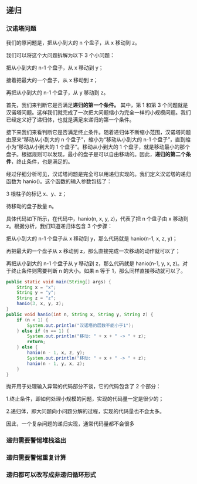 ## 递归

### 汉诺塔问题

我们的原问题是，把从小到大的 n 个盘子，从 x 移动到 z。

我们可以将这个大问题拆解为以下 3 个小问题：

把从小到大的 n-1 个盘子，从 x 移动到 y；

接着把最大的一个盘子，从 x 移动到 z；

再把从小到大的 n-1 个盘子，从 y 移动到 z。

首先，我们来判断它是否满足**递归的第一个条件。** 其中，第 1 和第 3 个问题就是汉诺塔问题。这样我们就完成了一次把大问题缩小为完全一样的小规模问题。我们已经定义好了递归体，也就是满足来递归的第一个条件。

接下来我们来看判断它是否满足终止条件。随着递归体不断缩小范围，汉诺塔问题由原来“移动从小到大的 n 个盘子”，缩小为“移动从小到大的 n-1 个盘子”，直到缩小为“移动从小到大的 1 个盘子”。移动从小到大的 1 个盘子，就是移动最小的那个盘子。根据规则可以发现，最小的盘子是可以自由移动的。因此，**递归的第二个条件**，终止条件，也是满足的。

经过仔细分析可见，汉诺塔问题是完全可以用递归实现的。我们定义汉诺塔的递归函数为 hanio()。这个函数的输入参数包括了：

3 根柱子的标记 x、y、z；

待移动的盘子数量 n。

具体代码如下所示，在代码中，hanio(n, x, y, z)，代表了把 n 个盘子由 x 移动到 z。根据分析，我们知道递归体包含 3 个步骤：

把从小到大的 n-1 个盘子从 x 移动到 y，那么代码就是 hanio(n-1, x, z, y)；

再把最大的一个盘子从 x 移动到 z，那么直接完成一次移动的动作就可以了；

再把从小到大的 n-1 个盘子从 y 移动到 z，那么代码就是 hanio(n-1, y, x, z)。对于终止条件则需要判断 n 的大小。如果 n 等于 1，那么同样直接移动就可以了。

```java
public static void main(String[] args) {
    String x = "x";
    String y = "y";
    String z = "z";
    hanio(3, x, y, z);
}
public void hanio(int n, String x, String y, String z) {
    if (n < 1) {
        System.out.println("汉诺塔的层数不能小于1");
    } else if (n == 1) {
        System.out.println("移动: " + x + " -> " + z);
        return;
    } else {
        hanio(n - 1, x, z, y);
        System.out.println("移动: " + x + " -> " + z);
        hanio(n - 1, y, x, z);
    }
}
```

抛开用于处理输入异常的代码部分不谈，它的代码包含了 2 个部分：

1.终止条件，即如何处理小规模的问题，实现的代码量一定是很少的；

2.递归体，即大问题向小问题分解的过程，实现的代码量也不会太多。

因此，一个复杂问题的递归实现，通常代码量都不会很多

### 递归需要警惕堆栈溢出

### 递归需要警惕重复计算

### 递归都可以改写成非递归循环形式